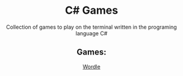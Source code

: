 <h1 align="center">C# Games</h1>
<p align="center">Collection of games to play on the terminal written in the programing language C#</p>

<h2 align="center">Games:</h2>

<div align="center">
  
  [Wordle](https://github.com/shrimp16/Console-Games/tree/main/C-Sharp/Wordle)
  
</div>
